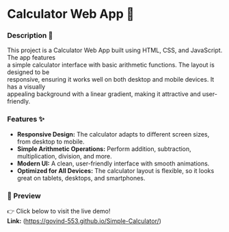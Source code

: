 # Calculator Web App 🧮
### Description 📖
This project is a Calculator Web App built using HTML, CSS, and JavaScript. The app features<br>
a simple calculator interface with basic arithmetic functions. The layout is designed to be<br> 
responsive, ensuring it works well on both desktop and mobile devices. It has a visually<br> 
appealing background with a linear gradient, making it attractive and user-friendly.

### Features ✨
* **Responsive Design:** The calculator adapts to different screen sizes, from desktop to mobile.
* **Simple Arithmetic Operations:** Perform addition, subtraction, multiplication, division, and more.
* **Modern UI:** A clean, user-friendly interface with smooth animations.
* **Optimized for All Devices:** The calculator layout is flexible, so it looks great on tablets, desktops, and smartphones.

### 📸 Preview
👉 Click below to visit the live demo!<br>
**Link:** (https://govind-553.github.io/Simple-Calculator/)